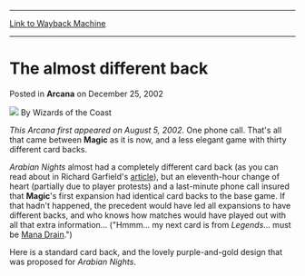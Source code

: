 
---
[Link to Wayback Machine](https://web.archive.org/web/20210503065655/https://magic.wizards.com/en/articles/archive/almost-different-back-2002-12-25)

[_metadata_:author]:- "Wizards of the Coast"
[_metadata_:description]:- "This Arcana first appeared on August 5, 2002. One phone call. That's all that came between Magic as it is now, and a less elegant game with thirty different card backs.Arabian Nights almost had a completely different card back (as you can read about in Richard Garfield's article), but an eleventh-hour change of heart (partially due to player protests) and a last-minute phone"
[_metadata_:generator]:- "Drupal 7 (http://drupal.org)"
[_metadata_:node]:- "605001"
[_metadata_:publish_date]:- "2002-12-25"
[_metadata_:source]:- "div-main-content"
[_metadata_:title]:- "The almost different back"
[_metadata_:wayback_capture_timestamp]:- "2021-05-03 06:56:55"
[_metadata_:wayback_raw_url]:- "https://web.archive.org/web/20210503065655id_/https://magic.wizards.com/en/articles/archive/almost-different-back-2002-12-25"
[_metadata_:wayback_url]:- "https://magic.wizards.com/en/articles/archive/almost-different-back-2002-12-25"
---


The almost different back
=========================



 Posted in **Arcana**
 on December 25, 2002 






![](https://media.magic.wizards.com/styles/auth_small/public/images/person/wizards_author.jpg)
By Wizards of the Coast











*This Arcana first appeared on August 5, 2002.*
One phone call. That's all that came between **Magic** as it is now, and a less elegant game with thirty different card backs.

*Arabian Nights* almost had a completely different card back (as you can read about in Richard Garfield's [article](http://archive.wizards.com/default.asp?x=mtgcom/feature/78)), but an eleventh-hour change of heart (partially due to player protests) and a last-minute phone call insured that **Magic**'s first expansion had identical card backs to the base game. If that hadn't happened, the precedent would have led all expansions to have different backs, and who knows how matches would have played out with all that extra information… ("Hmmm… my next card is from *Legends*… must be [Mana Drain](http://gatherer.wizards.com/Pages/Card/Details.aspx?name=Mana+Drain).")

Here is a standard card back, and the lovely purple-and-gold design that was proposed for *Arabian Nights*.







